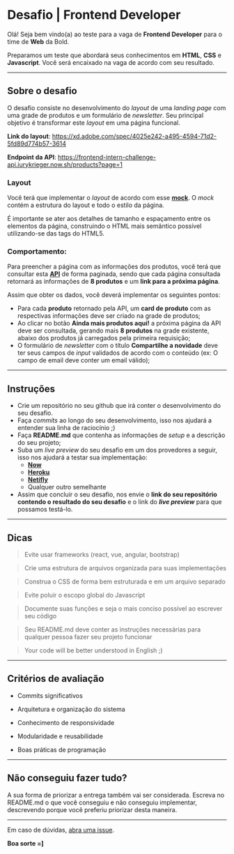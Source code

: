# Desafio | Frontend Developer


Olá! Seja bem vindo(a) ao teste para a vaga de **Frontend Developer** para o time de **Web** da Bold.

Preparamos um teste que abordará seus conhecimentos em **HTML**, **CSS** e **Javascript**. Você será encaixado na vaga de acordo com seu resultado.

---

## Sobre o desafio

O desafio consiste no desenvolvimento do *layout* de uma *landing page* com uma grade de produtos e um formulário de *newsletter*. Seu principal objetivo é transformar este *layout* em uma página funcional.

**Link do layout**: https://xd.adobe.com/spec/4025e242-a495-4594-71d2-5fd89d774b57-3614

**Endpoint da API**: https://frontend-intern-challenge-api.iurykrieger.now.sh/products?page=1

### Layout

Você terá que implementar o *layout* de acordo com esse **[mock](https://xd.adobe.com/spec/4025e242-a495-4594-71d2-5fd89d774b57-3614)**. O *mock* contém a estrutura do layout e todo o estilo da página.

É importante se ater aos detalhes de tamanho e espaçamento entre os elementos da página, construindo o HTML mais semântico possível utilizando-se das tags do HTML5.

### Comportamento:

Para preencher a página com as informações dos produtos, você terá que consultar esta **[API](https://frontend-intern-challenge-api.iurykrieger.now.sh/products?page=1)** de forma paginada, sendo que cada página consultada retornará as informações de **8 produtos** e um **link para a próxima página**.

Assim que obter os dados, você deverá implementar os seguintes pontos:

- Para cada **produto** retornado pela API, um **card de produto** com as respectivas informações deve ser criado na grade de produtos;
- Ao clicar no botão **Ainda mais produtos aqui!** a próxima página da API deve ser consultada, gerando mais **8 produtos** na grade existente, abaixo dos produtos já carregados pela primeira requisição;
- O formulário de *newsletter* com o título **Compartilhe a novidade** deve ter seus campos de *input* validados de acordo com o conteúdo (ex: O campo de email deve conter um email válido);

---

## Instruções

- Crie um repositório no seu github que irá conter o desenvolvimento do seu desafio.
- Faça *commits* ao longo do seu desenvolvimento, isso nos ajudará a entender sua linha de raciocínio ;)
- Faça **README.md** que contenha as informações de *setup* e a descrição do seu projeto;
- Suba um *live preview* do seu desafio em um dos provedores a seguir, isso nos ajudará a testar sua implementação:
    - **[Now](https://zeit.co/now)**
    - **[Heroku](https://www.heroku.com)**
    - **[Netifly](https://www.netlify.com/)**
    - Qualquer outro semelhante
- Assim que concluir o seu desafio, nos envie o **link do seu repositório contendo o resultado do seu desafio** e o link do ***live preview*** para que possamos testá-lo.

---

## Dicas
> Evite usar frameworks (react, vue, angular, bootstrap)

> Crie uma estrutura de arquivos organizada para suas implementações

> Construa o CSS de forma bem estruturada e em um arquivo separado

> Evite poluir o escopo global do Javascript

> Documente suas funções e seja o mais conciso possível ao escrever seu código

> Seu README.md deve conter as instruções necessárias para qualquer pessoa fazer seu projeto funcionar

> Your code will be better understood in English ;)

---

## Critérios de avaliação
- Commits significativos

- Arquitetura e organização do sistema

- Conhecimento de responsividade

- Modularidade e reusabilidade

- Boas práticas de programação

---

## Não conseguiu fazer tudo?
A sua forma de priorizar a entrega também vai ser considerada. Escreva no README.md o que você conseguiu e não conseguiu implementar, descrevendo porque você preferiu priorizar desta maneira.

---

Em caso de dúvidas, [abra uma issue](https://github.com/itsdare/desafio-frontend/issues).

**Boa sorte =]**